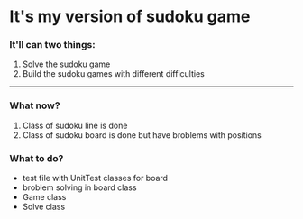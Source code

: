 # It's my version of sudoku game

### It'll can two things:
1. Solve the sudoku game 
2. Build the sudoku games with different difficulties

- - -  

### What now?
1. Class of sudoku line is done
2. Class of sudoku board is done but have broblems with positions

### What to do?
* test file with UnitTest classes for board
* broblem solving in board class
* Game class
* Solve class
